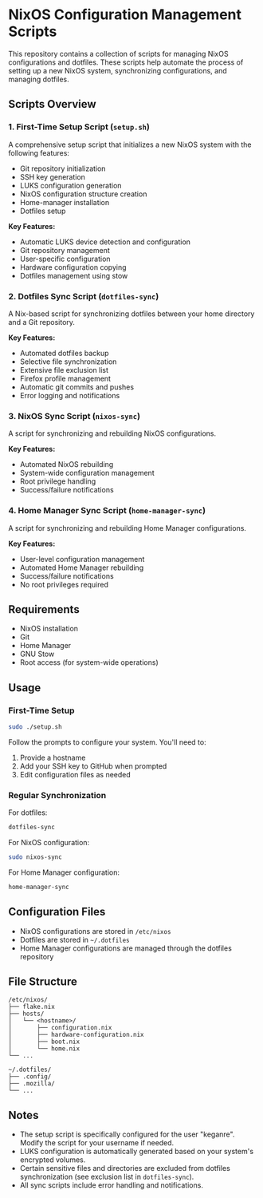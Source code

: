 # NixOS Configuration Management Scripts

This repository contains a collection of scripts for managing NixOS configurations and dotfiles. These scripts help automate the process of setting up a new NixOS system, synchronizing configurations, and managing dotfiles.

## Scripts Overview

### 1. First-Time Setup Script (`setup.sh`)

A comprehensive setup script that initializes a new NixOS system with the following features:

- Git repository initialization
- SSH key generation
- LUKS configuration generation
- NixOS configuration structure creation
- Home-manager installation
- Dotfiles setup

**Key Features:**
- Automatic LUKS device detection and configuration
- Git repository management
- User-specific configuration
- Hardware configuration copying
- Dotfiles management using stow

### 2. Dotfiles Sync Script (`dotfiles-sync`)

A Nix-based script for synchronizing dotfiles between your home directory and a Git repository.

**Key Features:**
- Automated dotfiles backup
- Selective file synchronization
- Extensive file exclusion list
- Firefox profile management
- Automatic git commits and pushes
- Error logging and notifications

### 3. NixOS Sync Script (`nixos-sync`)

A script for synchronizing and rebuilding NixOS configurations.

**Key Features:**
- Automated NixOS rebuilding
- System-wide configuration management
- Root privilege handling
- Success/failure notifications

### 4. Home Manager Sync Script (`home-manager-sync`)

A script for synchronizing and rebuilding Home Manager configurations.

**Key Features:**
- User-level configuration management
- Automated Home Manager rebuilding
- Success/failure notifications
- No root privileges required

## Requirements

- NixOS installation
- Git
- Home Manager
- GNU Stow
- Root access (for system-wide operations)

## Usage

### First-Time Setup

```bash
sudo ./setup.sh
```

Follow the prompts to configure your system. You'll need to:
1. Provide a hostname
2. Add your SSH key to GitHub when prompted
3. Edit configuration files as needed

### Regular Synchronization

For dotfiles:
```bash
dotfiles-sync
```

For NixOS configuration:
```bash
sudo nixos-sync
```

For Home Manager configuration:
```bash
home-manager-sync
```

## Configuration Files

- NixOS configurations are stored in `/etc/nixos`
- Dotfiles are stored in `~/.dotfiles`
- Home Manager configurations are managed through the dotfiles repository

## File Structure

```
/etc/nixos/
├── flake.nix
├── hosts/
│   └── <hostname>/
│       ├── configuration.nix
│       ├── hardware-configuration.nix
│       ├── boot.nix
│       └── home.nix
└── ...

~/.dotfiles/
├── .config/
├── .mozilla/
└── ...
```

## Notes

- The setup script is specifically configured for the user "keganre". Modify the script for your username if needed.
- LUKS configuration is automatically generated based on your system's encrypted volumes.
- Certain sensitive files and directories are excluded from dotfiles synchronization (see exclusion list in `dotfiles-sync`).
- All sync scripts include error handling and notifications.
